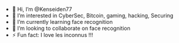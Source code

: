 - 👋 Hi, I’m @Kenseiden77
- 👀 I’m interested in CyberSec, Bitcoin, gaming, hacking, Securing
- 🌱 I’m currently learning face recognition
- 💞️ I’m looking to collaborate on face recognition
- ⚡ Fun fact: I love les inconnus !!!

<!---
Kenseiden77/Kenseiden77 is a ✨ special ✨ repository because its `README.md` (this file) appears on your GitHub profile.
You can click the Preview link to take a look at your changes.
--->
